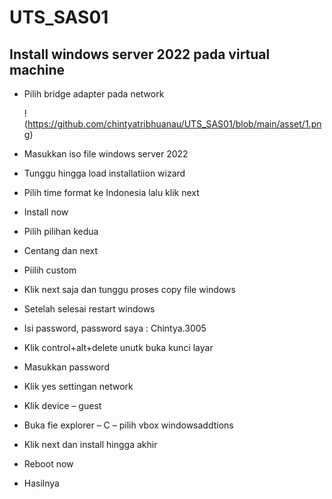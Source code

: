 # UTS_SAS01
## Install windows server 2022 pada virtual machine 


- Pilih bridge adapter pada network
 
  !(https://github.com/chintyatribhuanau/UTS_SAS01/blob/main/asset/1.png)
- Masukkan iso file windows server 2022
- Tunggu hingga load installatiion wizard
- Pilih time format ke Indonesia lalu klik next
- Install now
- Pilih pilihan kedua
- Centang dan next
- Piilih custom
- Klik next saja dan tunggu proses copy file windows
- Setelah selesai restart windows
- Isi password, password saya : Chintya.3005
- Klik control+alt+delete unutk buka kunci layar
- Masukkan password
- Klik yes settingan network
- Klik device – guest
- Buka fie explorer – C – pilih vbox windowsaddtions
- Klik next dan install hingga akhir
- Reboot now
- Hasilnya
